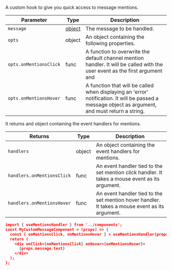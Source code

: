 A custom hook to give you quick access to message mentions.

| Parameter              | Type                                                     | Description                                                                                                                                       |
| ---------------------- | -------------------------------------------------------- | ------------------------------------------------------------------------------------------------------------------------------------------------- |
| `message`              | [object](https://getstream.io/chat/docs/#message_format) | The message to be handled.                                                                                                                        |
| `opts`                 | object                                                   | An object containing the following properties.                                                                                                    |
| `opts.onMentionsClick` | func                                                     | A function to overwrite the default channel mention handler. It will be called with the user event as the first argument and                      |
| `opts.onMentionsHover` | func                                                     | A function that will be called when displaying an 'error' notification. It will be passed a message object as argument, and must return a string. |

It returns and object containing the event handlers for mentions.

| Returns                    | Type   | Description                                                                                     |
| -------------------------- | ------ | ----------------------------------------------------------------------------------------------- |
| `handlers`                 | object | An object containing the event handlers for mentions.                                           |
| `handlers.onMentionsClick` | func   | An event handler tied to the set mention click handler. It takes a mouse event as its argument. |
| `handlers.onMentionsHover` | func   | An event handler tied to the set mention hover handler. It takes a mouse event as its argument. |

```json
import { useMentionsHandler } from '../components';
const MyCustomMessageComponent = (props) => {
  const { onMentionsClick, onMentionsHover } = useMentionsHandler(props.message)
  return (
    <div onClick={onMentionsClick} onHover={onMentionsHover}>
      {props.message.text}
    </div>
  );
};
```

